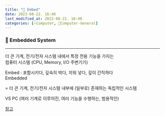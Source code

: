 ```yaml
---
title: "🌚 Embed"
date: 2023-08-22. 16:40
last_modified_at: 2023-08-22. 16:40
categories: [⭐Computer, 🌚Computer-General]
---
```


### 💫 Embedded System

---

더 큰 기계, 전기/전자 시스템 내에서 특정 전용 기능을 가지는  
컴퓨터 시스템 (CPU, Memory, I/O 주변기기)  

Embed : 포함시키다, 깊숙히 박다, 끼워 넣다, 깊이 간직하다  
Embedded  

= 더 큰 기계, 전기/전자 시스템 내부에 (일부로) 존재하는 독립적인 시스템  

VS PC (여러 기계로 이루어진, 여러 기능을 수행하는, 범용적인)  

[참고](https://en.wikipedia.org/wiki/Embedded_system)  
